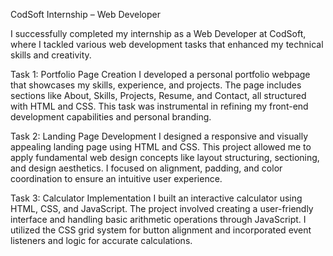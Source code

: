 CodSoft Internship – Web Developer

I successfully completed my internship as a Web Developer at CodSoft, where I tackled various web development tasks that enhanced my technical skills and creativity.

Task 1: Portfolio Page Creation I developed a personal portfolio webpage that showcases my skills, experience, and projects. The page includes sections like About, Skills, Projects, Resume, and Contact, all structured with HTML and CSS. This task was instrumental in refining my front-end development capabilities and personal branding.

Task 2: Landing Page Development I designed a responsive and visually appealing landing page using HTML and CSS. This project allowed me to apply fundamental web design concepts like layout structuring, sectioning, and design aesthetics. I focused on alignment, padding, and color coordination to ensure an intuitive user experience.

Task 3: Calculator Implementation I built an interactive calculator using HTML, CSS, and JavaScript. The project involved creating a user-friendly interface and handling basic arithmetic operations through JavaScript. I utilized the CSS grid system for button alignment and incorporated event listeners and logic for accurate calculations.